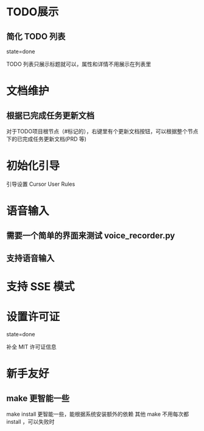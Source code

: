 # TODO展示

## 简化 TODO 列表
state=done

TODO 列表只展示标题就可以，属性和详情不用展示在列表里

# 文档维护

## 根据已完成任务更新文档
对于TODO项目根节点（#标记的），右键里有个更新文档按钮，可以根据整个节点下的已完成任务更新文档(PRD 等)

# 初始化引导
引导设置 Cursor User Rules

# 语音输入

## 需要一个简单的界面来测试 voice_recorder.py

## 支持语音输入

# 支持 SSE 模式

# 设置许可证
state=done

补全 MIT 许可证信息

# 新手友好
## make 更智能一些
make install 更智能一些，能根据系统安装额外的依赖
其他 make 不用每次都 install ，可以失败时